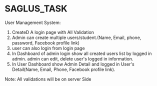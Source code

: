 # SAGLUS_TASK

User Management System:

1. CreateD A login page with All Validation
2. Admin can create multiple users/student.(Name, Email, phone, password, Facebook profile link)
3. user can also login from login page
4. In Dashboard of admin login show all created users list by logged in admin. admin can edit, delete user's logged in information.
5. In User Dashboard show Admin Detail and logged in User's Detail(Name, Email, Phone, Facebook profile link).

Note: All validations will be on server Side
